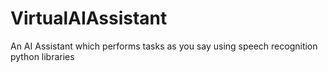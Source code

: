 # VirtualAIAssistant
An AI Assistant which performs tasks as you say using speech recognition python libraries
